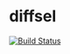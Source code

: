 # diffsel

[![Build Status](https://travis-ci.org/vlanore/diffsel.svg?branch=master)](https://travis-ci.org/vlanore/diffsel)
